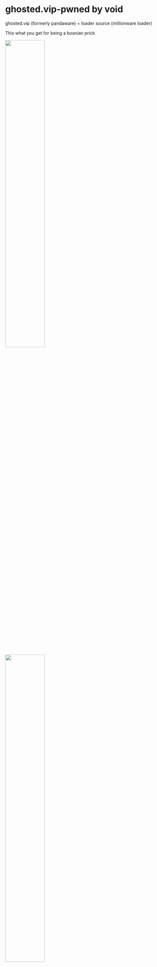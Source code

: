# ghosted.vip-pwned by void 
ghosted.vip (formerly pandaware) + loader source (millionware loader)

This what you get for being a bosnian prick

<img src="https://media.discordapp.net/attachments/927979495611322478/1004018987958546542/unknown.png" width="50%">
<img src="https://media.discordapp.net/attachments/927989302825193502/1003998533487177828/unknown.png" width="50%">
<img src="https://media.discordapp.net/attachments/927989302825193502/1003998586104725504/unknown.png" width="50%">
<img src="https://media.discordapp.net/attachments/927989302825193502/1003998635656233061/unknown.png" width="50%">
<img src="https://media.discordapp.net/attachments/927989302825193502/1003998786613415976/unknown.png" width="50%">
<img src="https://media.discordapp.net/attachments/927989302825193502/1004013906701852802/unknown.png" width="50%">

And then the monkey banned me XAXA

